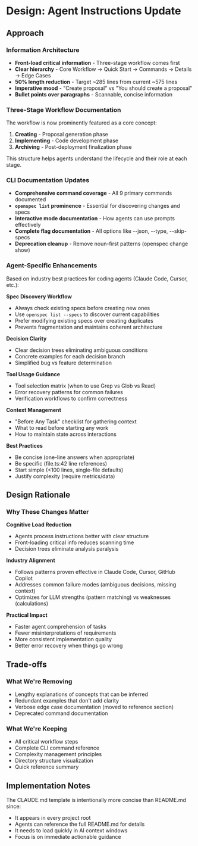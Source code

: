 # Design: Agent Instructions Update

## Approach

### Information Architecture
- **Front-load critical information** - Three-stage workflow comes first
- **Clear hierarchy** - Core Workflow → Quick Start → Commands → Details → Edge Cases
- **50% length reduction** - Target ~285 lines from current ~575 lines
- **Imperative mood** - "Create proposal" vs "You should create a proposal"
- **Bullet points over paragraphs** - Scannable, concise information

### Three-Stage Workflow Documentation
The workflow is now prominently featured as a core concept:
1. **Creating** - Proposal generation phase
2. **Implementing** - Code development phase  
3. **Archiving** - Post-deployment finalization phase

This structure helps agents understand the lifecycle and their role at each stage.

### CLI Documentation Updates
- **Comprehensive command coverage** - All 9 primary commands documented
- **`openspec list` prominence** - Essential for discovering changes and specs
- **Interactive mode documentation** - How agents can use prompts effectively
- **Complete flag documentation** - All options like --json, --type, --skip-specs
- **Deprecation cleanup** - Remove noun-first patterns (openspec change show)

### Agent-Specific Enhancements
Based on industry best practices for coding agents (Claude Code, Cursor, etc.):

**Spec Discovery Workflow**
- Always check existing specs before creating new ones
- Use `openspec list --specs` to discover current capabilities
- Prefer modifying existing specs over creating duplicates
- Prevents fragmentation and maintains coherent architecture

**Decision Clarity**
- Clear decision trees eliminating ambiguous conditions
- Concrete examples for each decision branch
- Simplified bug vs feature determination

**Tool Usage Guidance**
- Tool selection matrix (when to use Grep vs Glob vs Read)
- Error recovery patterns for common failures
- Verification workflows to confirm correctness

**Context Management**
- "Before Any Task" checklist for gathering context
- What to read before starting any work
- How to maintain state across interactions

**Best Practices**
- Be concise (one-line answers when appropriate)
- Be specific (file.ts:42 line references)
- Start simple (<100 lines, single-file defaults)
- Justify complexity (require metrics/data)

## Design Rationale

### Why These Changes Matter

**Cognitive Load Reduction**
- Agents process instructions better with clear structure
- Front-loading critical info reduces scanning time
- Decision trees eliminate analysis paralysis

**Industry Alignment**
- Follows patterns proven effective in Claude Code, Cursor, GitHub Copilot
- Addresses common failure modes (ambiguous decisions, missing context)
- Optimizes for LLM strengths (pattern matching) vs weaknesses (calculations)

**Practical Impact**
- Faster agent comprehension of tasks
- Fewer misinterpretations of requirements
- More consistent implementation quality
- Better error recovery when things go wrong

## Trade-offs

### What We're Removing
- Lengthy explanations of concepts that can be inferred
- Redundant examples that don't add clarity
- Verbose edge case documentation (moved to reference section)
- Deprecated command documentation

### What We're Keeping
- All critical workflow steps
- Complete CLI command reference
- Complexity management principles
- Directory structure visualization
- Quick reference summary

## Implementation Notes

The CLAUDE.md template is intentionally more concise than README.md since:
- It appears in every project root
- Agents can reference the full README.md for details
- It needs to load quickly in AI context windows
- Focus is on immediate actionable guidance